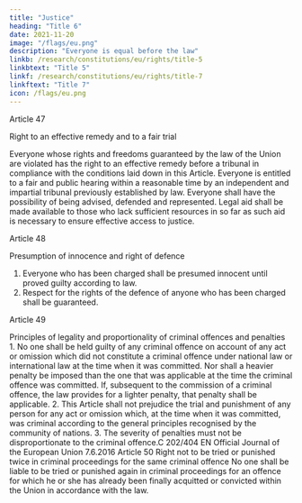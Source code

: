 ```yaml
---
title: "Justice"
heading: "Title 6"
date: 2021-11-20
image: "/flags/eu.png"
description: "Everyone is equal before the law"
linkb: /research/constitutions/eu/rights/title-5
linkbtext: "Title 5"
linkf: /research/constitutions/eu/rights/title-7
linkftext: "Title 7"
icon: /flags/eu.png
---
```



Article 47

Right to an effective remedy and to a fair trial

Everyone whose rights and freedoms guaranteed by the law of the Union are violated has the right to
an effective remedy before a tribunal in compliance with the conditions laid down in this Article.
Everyone is entitled to a fair and public hearing within a reasonable time by an independent and
impartial tribunal previously established by law. Everyone shall have the possibility of being advised,
defended and represented.
Legal aid shall be made available to those who lack sufficient resources in so far as such aid is
necessary to ensure effective access to justice.

Article 48

Presumption of innocence and right of defence
1. Everyone who has been charged shall be presumed innocent until proved guilty according
to law.
2. Respect for the rights of the defence of anyone who has been charged shall be guaranteed.

Article 49

Principles of legality and proportionality of criminal offences and penalties
1.
No one shall be held guilty of any criminal offence on account of any act or omission which
did not constitute a criminal offence under national law or international law at the time when it was
committed. Nor shall a heavier penalty be imposed than the one that was applicable at the time the
criminal offence was committed. If, subsequent to the commission of a criminal offence, the law
provides for a lighter penalty, that penalty shall be applicable.
2.
This Article shall not prejudice the trial and punishment of any person for any act or omission
which, at the time when it was committed, was criminal according to the general principles
recognised by the community of nations.
3.
The severity of penalties must not be disproportionate to the criminal offence.C 202/404
EN
Official Journal of the European Union
7.6.2016
Article 50
Right not to be tried or punished twice in criminal proceedings for the same criminal offence
No one shall be liable to be tried or punished again in criminal proceedings for an offence for which
he or she has already been finally acquitted or convicted within the Union in accordance with
the law.

